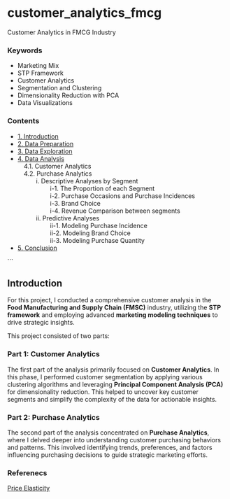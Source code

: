 # customer_analytics_fmcg
Customer Analytics in FMCG Industry 

### Keywords 

- Marketing Mix 
- STP Framework 
- Customer Analytics
- Segmentation and Clustering
- Dimensionality Reduction with PCA
- Data Visualizations 

### Contents 

<ul>
<li><a href="#Introduction">1. Introduction</a></li> 
<li><a href="#Preparation">2. Data Preparation</a></li>
<li><a href="#Exploration">3. Data Exploration</a></li>
<li><a href="#Analysis">4. Data Analysis</a></li>
&emsp;4.1. Customer Analytics<br>
&emsp;4.2. Purchase Analytics <br>
&emsp;&emsp;&emsp;i. Descriptive Analyses by Segment <br>
&emsp;&emsp;&emsp;&emsp;&emsp; i-1. The Proportion of each Segment <br>
&emsp;&emsp;&emsp;&emsp;&emsp; i-2. Purchase Occasions and Purchase Incidences <br>
&emsp;&emsp;&emsp;&emsp;&emsp; i-3. Brand Choice <br>
&emsp;&emsp;&emsp;&emsp;&emsp; i-4. Revenue Comparison between segments <br>
&emsp;&emsp;&emsp;ii. Predictive Analyses <br>
&emsp;&emsp;&emsp;&emsp;&emsp; ii-1. Modeling Purchase Incidence<br>
&emsp;&emsp;&emsp;&emsp;&emsp; ii-2. Modeling Brand Choice <br>
&emsp;&emsp;&emsp;&emsp;&emsp; ii-3. Modeling Purchase Quantity <br>
<li><a href="#Conclusion">5. Conclusion</a></li>
</ul>
```

## Introduction

For this project, I conducted a comprehensive customer analysis in the **Food Manufacturing and Supply Chain (FMSC)** industry, utilizing the **STP framework** and employing advanced **marketing modeling techniques** to drive strategic insights.

This project consisted of two parts:

### Part 1: Customer Analytics
The first part of the analysis primarily focused on **Customer Analytics**. In this phase, I performed customer segmentation by applying various clustering algorithms and leveraging **Principal Component Analysis (PCA)** for dimensionality reduction. This helped to uncover key customer segments and simplify the complexity of the data for actionable insights.

### Part 2: Purchase Analytics
The second part of the analysis concentrated on **Purchase Analytics**, where I delved deeper into understanding customer purchasing behaviors and patterns. This involved identifying trends, preferences, and factors influencing purchasing decisions to guide strategic marketing efforts.






### Referenecs 

[Price Elasticity](https://365datascience.com/price-elasticity/)

